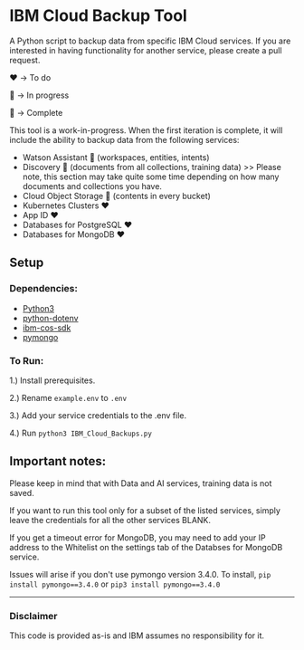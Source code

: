 # IBM Cloud Backup Tool

A Python script to backup data from specific IBM Cloud services. If you are interested in having functionality for another service, please create a pull request.

:heart: -> To do

:yellow_heart: -> In progress

:green_heart: -> Complete

This tool is a work-in-progress. When the first iteration is complete, it will include the ability to backup data from the following services:
- Watson Assistant :green_heart: (workspaces, entities, intents)
- Discovery :green_heart: (documents from all collections, training data) >> Please note, this section may take quite some time depending on how many documents and collections you have.
- Cloud Object Storage :green_heart: (contents in every bucket)
- Kubernetes Clusters :heart:
- App ID :heart:
- Databases for PostgreSQL :heart:
- Databases for MongoDB :heart:

## Setup

### Dependencies:
- [Python3](https://www.python.org/downloads/)
- [python-dotenv](https://pypi.org/project/python-dotenv/)
- [ibm-cos-sdk](https://github.com/IBM/ibm-cos-sdk-python)
- [pymongo](https://api.mongodb.com/python/current/)


### To Run:
1.) Install prerequisites.

2.) Rename `example.env` to `.env`

3.) Add your service credentials to the .env file.

4.) Run `python3 IBM_Cloud_Backups.py`

## Important notes:

Please keep in mind that with Data and AI services, training data is not saved.

If you want to run this tool only for a subset of the listed services, simply leave the credentials for all the other services BLANK.

If you get a timeout error for MongoDB, you may need to add your IP address to the Whitelist on the settings tab of the Databses for MongoDB service.

Issues will arise if you don't use pymongo version 3.4.0. To install, `pip install pymongo==3.4.0` or `pip3 install pymongo==3.4.0`

------

### Disclaimer
This code is provided as-is and IBM assumes no responsibility for it.
